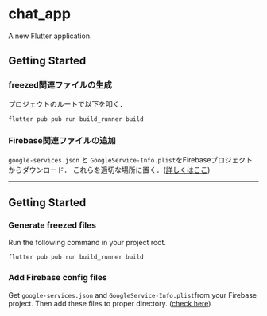 # chat_app

A new Flutter application.


## Getting Started
### freezed関連ファイルの生成
プロジェクトのルートで以下を叩く．
```bash
flutter pub pub run build_runner build
```

### Firebase関連ファイルの追加
`google-services.json` と `GoogleService-Info.plist`をFirebaseプロジェクトからダウンロード．
これらを適切な場所に置く．([詳しくはここ](https://firebase.google.com/docs/flutter/setup?hl=en#add_flutterfire_plugins))

---

## Getting Started
### Generate freezed files
Run the following command in your project root.
```bash
flutter pub pub run build_runner build
```

### Add Firebase config files
Get `google-services.json` and `GoogleService-Info.plist`from your Firebase project.
Then add these files to proper directory. ([check here](https://firebase.google.com/docs/flutter/setup?hl=en#add_flutterfire_plugins))
